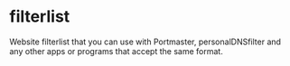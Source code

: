 # filterlist

Website filterlist that you can use with Portmaster, personalDNSfilter and any other apps or programs that accept the same format.
